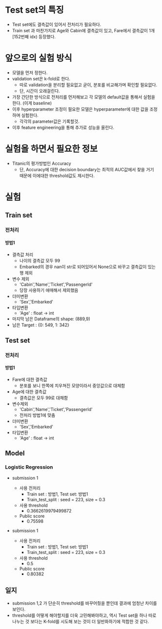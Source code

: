 # Test set의 특징
- Test set에도 결측값이 있어서 전처리가 필요하다.
- Train set 과 마찬가지로 Age와 Cabin에 결측값이 있고, Fare에서 결측값이 1개[152번째 idx) 등장했다.

# 앞으로의 실험 방식
- 모델을 먼저 정한다.
- validation set은 k-fold로 한다. 
  - 따로 validation을 분리할 필요없고 굳이, 분포를 비교해가며 확인할 필요없다.
  - 단, 시간이 오래걸린다.
- 가장 간단한 방식으로 전처리를 먼저해보고 각 모델의 default값을 통해서 실험을 한다. (이게 baseline)
- 이후 hyperparameter 조정이 필요한 모델은 hyperparameter에 대한 값을 조정하며 실험한다. 
  - 각각의 parameter값은 기록할것.
- 이후 feature engineering을 통해 추가로 성능을 올린다.

# 실험을 하면서 필요한 정보
- Titanic의 평가방법인 Accuracy
  - 단, Accuracy에 대한 decision boundary는 최적의 AUC값에서 찾을 거기 때문에 이에대한 threshold값도 제시한다.
 
 
 
 
# 실험
## Train set
###  전처리
#### 방법1
- 결측값 처리
  - 나이의 결측값 모두 99
  - Embarked의 경우 nan이 str로 되어있어서 None으로 바꾸고 결측값이 있는 행 제외
- 변수 제외 
  - 'Cabin','Name','Ticket','PassengerId'
  - 당장 사용하기 애매해서 제외했음
- 더미변환
  - 'Sex','Embarked'
- 타입변환
  - 'Age' : float -> int
- 마지막 남은 Dataframe의 shape: (889,9)
- 남은 Target : {0: 549, 1: 342}


## Test set
### 전처리
#### 방법1
- Fare에 대한 결측값
  - 분포를 보니 한쪽에 치우쳐진 모양이라서 중앙값으로 대체함
- Age에 대한 결측값
  - 결측값은 모두 99로 대채함
- 변수제외
  - 'Cabin','Name','Ticket','PassengerId'
  - 전처리 방법1에 맞춤
- 더미변환
  - 'Sex','Embarked'
- 타입변환
  - 'Age' : float -> int


## Model 
### Logistic Regression
- submission 1
  - 사용 전처리
    - Train set : 방법1, Test set: 방법1
    - Train_test_split : seed = 223, size = 0.3
  - 사용 threshold
    - 0.3662619979499872
  - Public score 
    - 0.75598

- submission 1
  - 사용 전처리
    - Train set : 방법1, Test set: 방법1
    - Train_test_split : seed = 223, size = 0.3
  - 사용 threshold
    - 0.5
  - Public score 
    - 0.80382




## 일지
- submission 1,2 가 단순히 threshold를 바꾸어줬을 뿐인데 결과에 엄청난 차이를 보인다.
- threshold를 어떻게 해야할지를 더욱 고민해봐야하고, 역시 Test set을 하나 따로 나누는 것 보다는 K-fold를 시도해 보는 것이 더 일반화하기에 적합한 것 같다.

